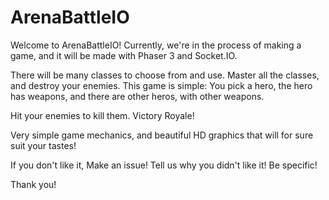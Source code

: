 # ArenaBattleIO
Welcome to ArenaBattleIO!
Currently, we're in the process of making a game, and it will be made with Phaser 3 and Socket.IO.

There will be many classes to choose from and use. Master all the classes, and destroy your enemies.
This game is simple: You pick a hero, the hero has weapons, and there are other heros, with other weapons.

Hit your enemies to kill them.
Victory Royale!

Very simple game mechanics, and beautiful HD graphics that will for sure suit your tastes!

If you don't like it, Make an issue! Tell us why you didn't like it! Be specific!

Thank you!
